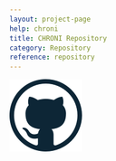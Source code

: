 ```yaml
---
layout: project-page
help: chroni
title: CHRONI Repository
category: Repository
reference: repository
---
```



<a href="https://github.com/CIRDLES/CHRONI" target="_blank">
<img src="/assets/icons/github_icon.png" alt="link to CHRONI repository">
</a>